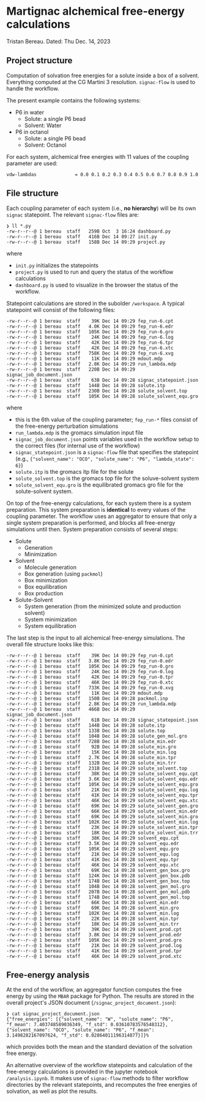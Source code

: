 # Martignac alchemical free-energy calculations 

Tristan Bereau. 
Dated: Thu Dec. 14, 2023

## Project structure

Computation of solvation free energies for a solute inside a box of a solvent. Everything computed at the CG Martini 3 resolution. `signac-flow` is used to handle the workflow.

The present example contains the following systems:

- P6 in water
  - Solute: a single P6 bead
  - Solvent: Water
- P6 in octanol
  - Solute: a single P6 bead
  - Solvent: Octanol

For each system, alchemical free energies with 11 values of the coupling parameter are used:
```
vdw-lambdas              = 0.0 0.1 0.2 0.3 0.4 0.5 0.6 0.7 0.8 0.9 1.0 
```

## File structure

Each coupling parameter of each system (i.e., **no hierarchy**) will be its own `signac` statepoint. The relevant `signac-flow` files are:
```
❯ ll *.py
-rw-r--r--@ 1 bereau  staff   259B Oct  3 16:24 dashboard.py
-rw-r--r--@ 1 bereau  staff   416B Dec 14 09:27 init.py
-rw-r--r--@ 1 bereau  staff   158B Dec 14 09:29 project.py
```
where

- `init.py` initializes the statepoints
- `project.py` is used to run and query the status of the workflow calculations
- `dashboard.py` is used to visualize in the browser the status of the workflow.

Statepoint calculations are stored in the subolder `/workspace`. A typical statepoint will consist of the following files:
```
-rw-r--r--@ 1 bereau  staff    39K Dec 14 09:29 fep_run-6.cpt
-rw-r--r--@ 1 bereau  staff   4.0K Dec 14 09:29 fep_run-6.edr
-rw-r--r--@ 1 bereau  staff   105K Dec 14 09:29 fep_run-6.gro
-rw-r--r--@ 1 bereau  staff    24K Dec 14 09:29 fep_run-6.log
-rw-r--r--@ 1 bereau  staff    42K Dec 14 09:29 fep_run-6.tpr
-rw-r--r--@ 1 bereau  staff    42K Dec 14 09:29 fep_run-6.xtc
-rw-r--r--@ 1 bereau  staff   758K Dec 14 09:29 fep_run-6.xvg
-rw-r--r--@ 1 bereau  staff    11K Dec 14 09:29 mdout.mdp
-rw-r--r--@ 1 bereau  staff   2.8K Dec 14 09:29 run_lambda.mdp
-rw-r--r--@ 1 bereau  staff   220B Dec 14 09:29 signac_job_document.json
-rw-r--r--@ 1 bereau  staff    63B Dec 14 09:28 signac_statepoint.json
-rw-r--r--@ 1 bereau  staff   144B Dec 14 09:28 solute.itp
-rw-r--r--@ 1 bereau  staff   230B Dec 14 09:28 solute_solvent.top
-rw-r--r--@ 1 bereau  staff   105K Dec 14 09:28 solute_solvent_equ.gro
```
where 

- this is the 6th value of the coupling parameter; `fep_run-*` files consist of the free-energy perturbation simulations
- `run_lambda.mdp` is the gromacs simulation input file
- `signac_job_document.json` points variables used in the workflow setup to the correct files (for internal use of the workflow)
- `signac_statepoint.json` is a `signac-flow` file that specifies the statepoint (e.g., `{"solvent_name": "OCO", "solute_name": "P6", "lambda_state": 6}`)
- `solute.itp` is the gromacs itp file for the solute
- `solute_solvent.top` is the gromacs top file for the soluve-solvent system
- `solute_solvent_equ.gro` is the equilibrated gromacs gro file for the solute-solvent system.

On top of the free-energy calculations, for each system there is a system preparation. This system preparation is **identical** to every values of the coupling parameter. The workflow uses an aggregator to ensure that only a single system preparation is performed, and blocks all free-energy simulations until then. System preparation consists of several steps:

- Solute
  - Generation
  - Minimization
- Solvent
  - Molecule generation
  - Box generation (using `packmol`)
  - Box minimization
  - Box equilibration
  - Box production
- Solute-Solvent
  - System generation (from the minimized solute and production solvent)
  - System minimization
  - System equilibration

The last step is the input to all alchemical free-energy simulations. The overall file structure looks like this:
```
-rw-r--r--@ 1 bereau  staff    39K Dec 14 09:29 fep_run-0.cpt
-rw-r--r--@ 1 bereau  staff   3.8K Dec 14 09:29 fep_run-0.edr
-rw-r--r--@ 1 bereau  staff   105K Dec 14 09:29 fep_run-0.gro
-rw-r--r--@ 1 bereau  staff    24K Dec 14 09:29 fep_run-0.log
-rw-r--r--@ 1 bereau  staff    42K Dec 14 09:29 fep_run-0.tpr
-rw-r--r--@ 1 bereau  staff    46K Dec 14 09:29 fep_run-0.xtc
-rw-r--r--@ 1 bereau  staff   733K Dec 14 09:29 fep_run-0.xvg
-rw-r--r--@ 1 bereau  staff    11K Dec 14 09:29 mdout.mdp
-rw-r--r--@ 1 bereau  staff   150B Dec 14 09:28 packmol.inp
-rw-r--r--@ 1 bereau  staff   2.8K Dec 14 09:29 run_lambda.mdp
-rw-r--r--@ 1 bereau  staff   466B Dec 14 09:29 signac_job_document.json
-rw-r--r--@ 1 bereau  staff    61B Dec 14 09:28 signac_statepoint.json
-rw-r--r--@ 1 bereau  staff   144B Dec 14 09:28 solute.itp
-rw-r--r--@ 1 bereau  staff   133B Dec 14 09:28 solute.top
-rw-r--r--@ 1 bereau  staff   104B Dec 14 09:28 solute_gen_mol.gro
-rw-r--r--@ 1 bereau  staff   728B Dec 14 09:28 solute_min.edr
-rw-r--r--@ 1 bereau  staff    92B Dec 14 09:28 solute_min.gro
-rw-r--r--@ 1 bereau  staff    15K Dec 14 09:28 solute_min.log
-rw-r--r--@ 1 bereau  staff   2.7K Dec 14 09:28 solute_min.tpr
-rw-r--r--@ 1 bereau  staff   132B Dec 14 09:28 solute_min.trr
-rw-r--r--@ 1 bereau  staff   231B Dec 14 09:29 solute_solvent.top
-rw-r--r--@ 1 bereau  staff    38K Dec 14 09:29 solute_solvent_equ.cpt
-rw-r--r--@ 1 bereau  staff   3.6K Dec 14 09:29 solute_solvent_equ.edr
-rw-r--r--@ 1 bereau  staff   105K Dec 14 09:29 solute_solvent_equ.gro
-rw-r--r--@ 1 bereau  staff    21K Dec 14 09:29 solute_solvent_equ.log
-rw-r--r--@ 1 bereau  staff    41K Dec 14 09:29 solute_solvent_equ.tpr
-rw-r--r--@ 1 bereau  staff    46K Dec 14 09:29 solute_solvent_equ.xtc
-rw-r--r--@ 1 bereau  staff    69K Dec 14 09:29 solute_solvent_gen.gro
-rw-r--r--@ 1 bereau  staff    66K Dec 14 09:29 solute_solvent_min.edr
-rw-r--r--@ 1 bereau  staff    69K Dec 14 09:29 solute_solvent_min.gro
-rw-r--r--@ 1 bereau  staff   102K Dec 14 09:29 solute_solvent_min.log
-rw-r--r--@ 1 bereau  staff    23K Dec 14 09:29 solute_solvent_min.tpr
-rw-r--r--@ 1 bereau  staff    18K Dec 14 09:29 solute_solvent_min.trr
-rw-r--r--@ 1 bereau  staff    38K Dec 14 09:29 solvent_equ.cpt
-rw-r--r--@ 1 bereau  staff   3.5K Dec 14 09:29 solvent_equ.edr
-rw-r--r--@ 1 bereau  staff   105K Dec 14 09:29 solvent_equ.gro
-rw-r--r--@ 1 bereau  staff    21K Dec 14 09:29 solvent_equ.log
-rw-r--r--@ 1 bereau  staff    41K Dec 14 09:28 solvent_equ.tpr
-rw-r--r--@ 1 bereau  staff    46K Dec 14 09:29 solvent_equ.xtc
-rw-r--r--@ 1 bereau  staff    69K Dec 14 09:28 solvent_gen_box.gro
-rw-r--r--@ 1 bereau  staff   124K Dec 14 09:28 solvent_gen_box.pdb
-rw-r--r--@ 1 bereau  staff   174B Dec 14 09:28 solvent_gen_box.top
-rw-r--r--@ 1 bereau  staff   104B Dec 14 09:28 solvent_gen_mol.gro
-rw-r--r--@ 1 bereau  staff   207B Dec 14 09:28 solvent_gen_mol.pdb
-rw-r--r--@ 1 bereau  staff   174B Dec 14 09:28 solvent_gen_mol.top
-rw-r--r--@ 1 bereau  staff    66K Dec 14 09:28 solvent_min.edr
-rw-r--r--@ 1 bereau  staff    69K Dec 14 09:28 solvent_min.gro
-rw-r--r--@ 1 bereau  staff   102K Dec 14 09:28 solvent_min.log
-rw-r--r--@ 1 bereau  staff    22K Dec 14 09:28 solvent_min.tpr
-rw-r--r--@ 1 bereau  staff    18K Dec 14 09:28 solvent_min.trr
-rw-r--r--@ 1 bereau  staff    39K Dec 14 09:29 solvent_prod.cpt
-rw-r--r--@ 1 bereau  staff   3.8K Dec 14 09:29 solvent_prod.edr
-rw-r--r--@ 1 bereau  staff   105K Dec 14 09:29 solvent_prod.gro
-rw-r--r--@ 1 bereau  staff    21K Dec 14 09:29 solvent_prod.log
-rw-r--r--@ 1 bereau  staff    41K Dec 14 09:29 solvent_prod.tpr
-rw-r--r--@ 1 bereau  staff    46K Dec 14 09:29 solvent_prod.xtc
```

## Free-energy analysis

At the end of the workflow, an aggregator function computes the free energy by using the `MBAR` package for Python. The results are stored in the overall project's JSON document (`/signac_project_document.json`):
```
❯ cat signac_project_document.json
{"free_energies": [{"solvent_name": "W", "solute_name": "P6", "f_mean": 7.403748589036349, "f_std": 0.03610783576548312}, {"solvent_name": "OCO", "solute_name": "P6", "f_mean": 3.1498282167097624, "f_std": 0.02864011196314877}]}%
```
which provides both the mean and the standard deviation of the solvation free energy.

An alternative overview of the workflow statepoints and calculation of the free-energy calculations is provided in the jupyter notebook `/analysis.ipynb`. It makes use of `signac-flow` methods to filter workflow directories by the relevant statepoints, and recomputes the free energies of solvation, as well as plot the results.

